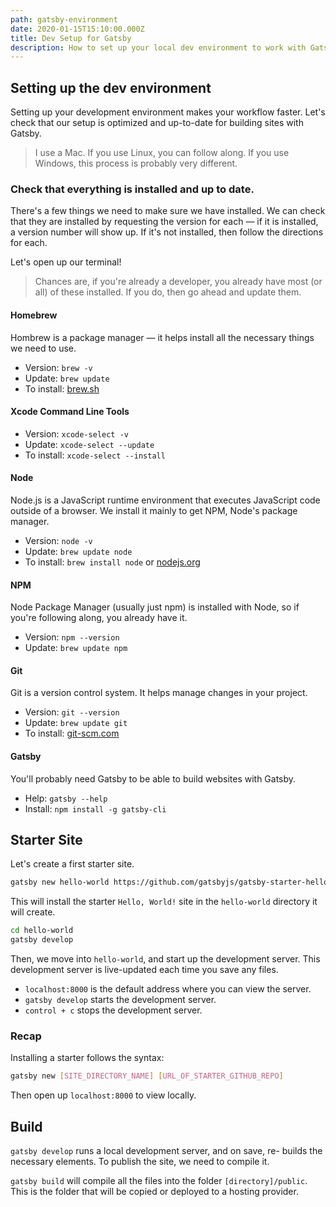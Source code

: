 ```yaml
---
path: gatsby-environment
date: 2020-01-15T15:10:00.000Z
title: Dev Setup for Gatsby
description: How to set up your local dev environment to work with Gatsby
---
```


## Setting up the dev environment

Setting up your development environment makes your workflow faster. Let's check that our setup is optimized and up-to-date for building sites with Gatsby.

> I use a Mac. If you use Linux, you can follow along. If you use Windows, this process is probably very different.

### Check that everything is installed and up to date.

There's a few things we need to make sure we have installed. We can check that they are installed by requesting the version for each — if it is installed, a version number will show up. If it's not installed, then follow the directions for each.

Let's open up our terminal!

> Chances are, if you're already a developer, you already have most (or all) of these installed. If you do, then go ahead and update them.

#### Homebrew
Hombrew is a package manager — it helps install all the necessary things we need to use.
* Version: `brew -v`
* Update: `brew update`
* To install: [brew.sh](https://brew.sh)

#### Xcode Command Line Tools
* Version: `xcode-select -v`
* Update: `xcode-select --update`
* To install: `xcode-select --install`

#### Node
Node.js is a JavaScript runtime environment that executes JavaScript code outside of a browser. We install it mainly to get NPM, Node's package manager.
* Version: `node -v`
* Update: `brew update node`
* To install: `brew install node` or [nodejs.org](https://nodejs.org/en/)

#### NPM
Node Package Manager (usually just npm) is installed with Node, so if you're following along, you already have it.
* Version: `npm --version`
* Update: `brew update npm`

#### Git
Git is a version control system. It helps manage changes in your project.
* Version: `git --version`
* Update: `brew update git`
* To install: [git-scm.com](https://git-scm.com)

#### Gatsby
You'll probably need Gatsby to be able to build websites with Gatsby.
* Help: `gatsby --help`
* Install: `npm install -g gatsby-cli`

## Starter Site

Let's create a first starter site. 

```bash
gatsby new hello-world https://github.com/gatsbyjs/gatsby-starter-hello-world
```

This will install the starter `Hello, World!` site in the `hello-world` directory it will create.

```bash
cd hello-world
gatsby develop
```

Then, we move into `hello-world`, and start up the development server. This development server is live-updated each time you save any files.

* `localhost:8000` is the default address where you can view the server.
* `gatsby develop` starts the development server.
* `control + c` stops the development server.

### Recap
Installing a starter follows the syntax:

```bash
gatsby new [SITE_DIRECTORY_NAME] [URL_OF_STARTER_GITHUB_REPO]
```

Then open up `localhost:8000` to view locally.

## Build

`gatsby develop` runs a local development server, and on save, re- builds the necessary elements. To publish the site, we need to compile it.

`gatsby build` will compile all the files into the folder `[directory]/public`. This is the folder that will be copied or deployed to a hosting provider.
